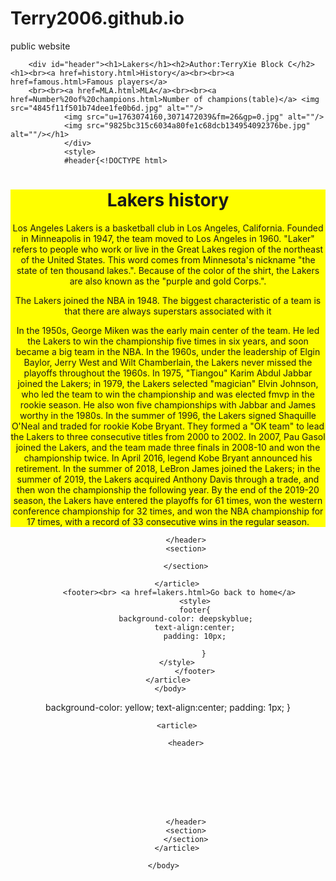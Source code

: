 # Terry2006.github.io
public website
<!DOCTYPE html>
<html>
    <head>
        <meta charset="utf-8">
        <meta http-equiv="X-UA-Compatible" content="IE=edge">
		<meta name="viewport" content="width=device-width">
        <title>lakers</title>
    </head>
    <body>
       
		 
        <div id="header"><h1>Lakers</h1><h2>Author:TerryXie Block C</h2><h1><br><a href=history.html>History</a><br><br><a href=famous.html>Famous players</a>
        <br><br><a href=MLA.html>MLA</a><br><br><a href=Number%20of%20champions.html>Number of champions(table)</a> <img src="4845f11f501b74dee1fe0b6d.jpg" alt=""/>
                <img src="u=1763074160,3071472039&fm=26&gp=0.jpg" alt=""/>
                <img src="9825bc315c6034a80fe1c68dcb134954092376be.jpg" alt=""/></h1> 
                </div>
                <style>
                #header{<!DOCTYPE html>
<html>
    <head>
        <meta charset="utf-8">
        <meta http-equiv="X-UA-Compatible" content="IE=edge">
		<meta name="viewport" content="width=device-width">
        <title>history</title>
    </head>
    <body>
        <div id="header"><h1>Lakers history</h1><p>Los Angeles Lakers is a basketball club in Los Angeles, California. Founded in Minneapolis in 1947, the team moved to Los Angeles in 1960. "Laker" refers to people who work or live in the Great Lakes region of the northeast of the United States. This word comes from Minnesota's nickname "the state of ten thousand lakes.". Because of the color of the shirt, the Lakers are also known as the "purple and gold Corps.".

The Lakers joined the NBA in 1948. The biggest characteristic of a team is that there are always superstars associated with it

<img src="src=http___static.jstv.com_gather_hl_20180621_86_5476403064393887986.jpg&refer=http___static.jstv.jpg" alt=""/>
                    <br>In the 1950s, George Miken was the early main center of the team. He led the Lakers to win the championship five times in six years, and soon became a big team in the NBA. In the 1960s, under the leadership of Elgin Baylor, Jerry West and Wilt Chamberlain, the Lakers never missed the playoffs throughout the 1960s. In 1975, "Tiangou" Karim Abdul Jabbar joined the Lakers; in 1979, the Lakers selected "magician" Elvin Johnson, who led the team to win the championship and was elected fmvp in the rookie season. He also won five championships with Jabbar and James worthy in the 1980s. In the summer of 1996, the Lakers signed Shaquille O'Neal and traded for rookie Kobe Bryant. They formed a "OK team" to lead the Lakers to three consecutive titles from 2000 to 2002. In 2007, Pau Gasol joined the Lakers, and the team made three finals in 2008-10 and won the championship twice. In April 2016, legend Kobe Bryant announced his retirement. In the summer of 2018, LeBron James joined the Lakers; in the summer of 2019, the Lakers acquired Anthony Davis through a trade, and then won the championship the following year.
By the end of the 2019-20 season, the Lakers have entered the playoffs for 61 times, won the western conference championship for 32 times, and won the NBA championship for 17 times, with a record of 33 consecutive wins in the regular season.</p>
                </div>
        <style>
                #header{
                background-color: yellow;
                text-align:center;
                text-emphasis-color: white
                padding: 10px;
                    }
        </style>
        <article>
            <header>
                

            </header>
            <section>
                
            </section>
            
        </article>
         <footer><br> <a href=lakers.html>Go back to home</a>
                <style>
                footer{
                background-color: deepskyblue;    
                text-align:center;
                padding: 10px;
                  
                    }
        </style>
                </footer>
        </article>    
     </body>
</html>
                background-color: yellow;
                text-align:center;
                padding: 1px;
                    }
                </style>
        
        
        <article>
            
            <header>
                
              
                
                
                
                
                

            </header>
            <section>
            </section>
        </article>
        
    </body>  
     
</html>
